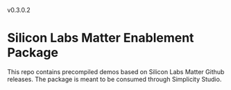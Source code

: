 v0.3.0.2
# Silicon Labs Matter Enablement Package

This repo contains precompiled demos based on Silicon Labs Matter Github releases. The package is meant to be consumed through Simplicity Studio.